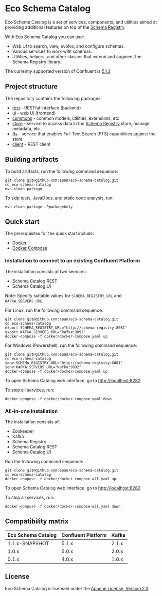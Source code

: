 # Eco Schema Catalog

Eco Schema Catalog is a set of services, components, and utilities aimed at providing additional features on top of the [Schema Registry](https://www.confluent.io/confluent-schema-registry/).

With Eco Schema Catalog you can use:

* Web UI to search, view, evolve, and configure schemas.
* Various services to work with schemas.
* Utilities, helpers, and other classes that extend and augment the Schema Registry library.

The currently supported version of Confluent is [5.1.3](https://docs.confluent.io/5.1.3/schema-registry/index.html)

## Project structure

The repository contains the following packages:

* [rest](/rest) - RESTful interface (backend)
* [ui](/ui) - web UI (frontend)
* [commons](/commons) - common models, utilities, extensions, etc
* [store](/store) - service to access data in the [Schema Registry](https://www.confluent.io/confluent-schema-registry/) store, manage metadata, etc
* [fts](/fts) - service that enables Full-Text Search (FTS) capabilities against the store
* [client](/client) - REST client

## Building artifacts

To build artifacts, run the following command sequence:
```
git clone git@github.com:epam/eco-schema-catalog.git
cd eco-schema-catalog
mvn clean package
```
To skip tests, JavaDocs, and static code analysis, run:
```
mvn clean package -PpackageOnly
```

## Quick start

The prerequisites for the quick start include:
* [Docker](https://www.docker.com/get-started)
* [Docker Compose](https://docs.docker.com/compose/install/)

### Installation to connect to an existing Confluent Platform

The installation consists of two services:
* Schema Catalog REST
* Schema Catalog UI

Note: Specify suitable values for  `SCHEMA_REGISTRY_URL` and `KAFKA_SERVERS_URL`.

For Linux, run the following command sequence:
```
git clone git@github.com:epam/eco-schema-catalog.git
cd eco-schema-catalog
export SCHEMA_REGISTRY_URL="http://schema-registry:8081"
export KAFKA_SERVERS_URL="kafka:9092"
docker-compose -f docker/docker-compose.yaml up
```

For Windows (Powershell), run the following command sequence:
```
git clone git@github.com:epam/eco-schema-catalog.git
cd eco-schema-catalog
$env:SCHEMA_REGISTRY_URL="http://schema-registry:8081"
$env:KAFKA_SERVERS_URL="kafka:9092"
docker-compose -f docker/docker-compose.yaml up
```

To open Schema Catalog web interface, go to [http://localhost:8282](http://localhost:8282)

To stop all services, run:
```
docker-compose -f docker/docker-compose.yaml down
```

### All-in-one installation

The installation consists of:
* Zookeeper
* Kafka
* Schema Registry
* Schema Catalog REST
* Schema Catalog UI

Run the following command sequence:
```
git clone git@github.com:epam/eco-schema-catalog.git
cd eco-schema-catalog
docker-compose -f docker/docker-compose-all.yaml up
```

To open Schema Catalog web interface, go to [http://localhost:8282](http://localhost:8282)

To stop all services, run:
```
docker-compose -f docker/docker-compose-all.yaml down
```

## Compatibility matrix

Eco Schema Catalog | Confluent Platform | Kafka
---  | --- | ---
1.1.x-SNAPSHOT | 5.1.x | 2.1.x
1.0.x | 5.0.x | 2.0.x
0.1.x | 4.0.x | 1.0.x

## License

Eco Schema Catalog is licensed under the [Apache License, Version 2.0](https://www.apache.org/licenses/LICENSE-2.0)
